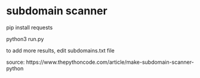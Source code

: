 <h1>subdomain scanner</h1>
<p>pip install requests</p>
<p>python3 run.py</p>
<p>to add more results, edit subdomains.txt file</p>
<p>source: https://www.thepythoncode.com/article/make-subdomain-scanner-python</p>
